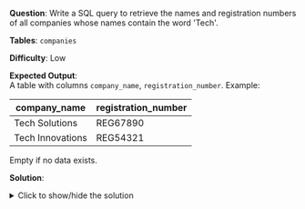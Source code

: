 **Question**: Write a SQL query to retrieve the names and registration numbers of all companies whose names contain the word 'Tech'.

**Tables**: `companies`

**Difficulty**: Low

**Expected Output**:  
A table with columns `company_name`, `registration_number`. Example:

| company_name   | registration_number |
|----------------|---------------------|
| Tech Solutions | REG67890            |
| Tech Innovations | REG54321          |

Empty if no data exists.

**Solution**:
<details>
<summary>Click to show/hide the solution</summary>

```sql
SELECT 
    name AS company_name,
    registration_number
FROM companies
WHERE name LIKE '%Tech%';
```
</details>